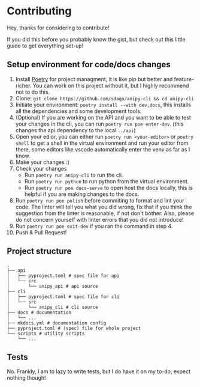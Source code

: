 # Contributing

Hey, thanks for considering to contribute!

If you did this before you probably know the gist, but check out this little guide to get everything set-up!

## Setup environment for code/docs changes
1. Install [Poetry](https://python-poetry.org/docs/#installation) for project managment, it is like pip but better and feature-richer. You can work on this project without it, but I highly recommend not to do this.
2. Clone: `git clone https://github.com/sdaqo/anipy-cli && cd anipy-cli`
3. Initiate your environment: `poetry install --with dev,docs`, this installs all the dependencies and some development tools.
4. (Optional) If you are working on the API and you want to be able to test your changes in the cli, you can run `poetry run poe enter-dev`. (this changes the api dependency to the local `../api`)
5. Open your edior, you can either run `poetry run <your-editor>` or `poetry shell` to get a shell in the virtual environment and run your editor from there, some editors like vscode automatically enter the venv as far as I know.
6. Make your changes :)
7. Check your changes
    - Run `poetry run anipy-cli` to run the cli.
    - Run `poetry run python` to run python from the virtual environment.
    - Run `poetry run poe docs-serve` to open host the docs locally, this is helpful if you are making changes to the docs.
8. Run `poetry run poe polish` before commiting to format and lint your code. The linter will tell you what you did wrong, fix that if you think the suggestion from the linter is reasonable, if not don't bother. Also, please do not concern yourself with linter errors that you did not introduce!
9. Run `poetry run poe exit-dev` if you ran the command in step 4.
10. Push & Pull Request!

## Project structure
```
.
├── api
│   ├── pyproject.toml # spec file for api
│   └── src 
│       └── anipy_api # api source
├── cli
│   ├── pyproject.toml # spec file for cli
│   └── src 
│       └── anipy_cli # cli source
├── docs # documentation
│   └── ...
├── mkdocs.yml # documentation config
├── pyproject.toml # (spec) file for whole project
└── scripts # utility scripts
    └── ...
```

## Tests
No. Frankly, I am to lazy to write tests, but I do have it on my to-do, expect nothing though!
